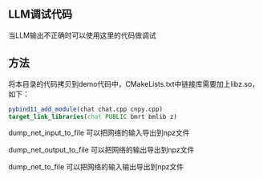 ## LLM调试代码

当LLM输出不正确时可以使用这里的代码做调试

## 方法

将本目录的代码拷贝到demo代码中，CMakeLists.txt中链接库需要加上libz.so，如下：

```CMake
pybind11_add_module(chat chat.cpp cnpy.cpp)
target_link_libraries(chat PUBLIC bmrt bmlib z)
```

dump_net_input_to_file 可以把网络的输入导出到npz文件

dump_net_output_to_file 可以把网络的输出导出到npz文件

dump_net_to_file 可以把网络的输入输出导出到npz文件